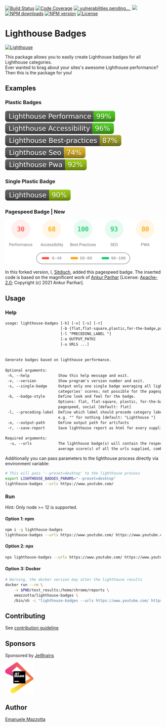 [![Build Status](https://github.com/emazzotta/lighthouse-badges/workflows/build/badge.svg)](https://github.com/emazzotta/lighthouse-badges/actions)
[![Code Coverage](https://codecov.io/gh/emazzotta/lighthouse-badges/branch/master/graph/badge.svg)](https://github.com/emazzotta/lighthouse-badges/actions)
<a title="Explore it" target="_blank" href="https://snyk.io/test/github/myactionway/lighthouse-badges"><img loading="eager" alt="&nbsp;vulnerabilities pending...&nbsp;"  src="https://img.shields.io/snyk/vulnerabilities/github/myactionway/lighthouse-badges?cacheSeconds=maxAge&logo=snyk" /></a>
<a title="Check it out" target="_blank" href="https://github.com/GoogleChrome/lighthouse"><img src="https://img.shields.io/github/package-json/dependency-version/myactionway/lighthouse-badges/lighthouse?logo=lighthouse" /></a>
[![NPM downloads](https://img.shields.io/npm/dt/lighthouse-badges?color=blue)](https://www.npmjs.org/package/lighthouse-badges)
[![NPM version](https://img.shields.io/npm/v/lighthouse-badges.svg)](https://www.npmjs.org/package/lighthouse-badges)
[![License](http://img.shields.io/:license-mit-blue.svg?style=flat)](https://emanuelemazzotta.com/mit-license) 

# Lighthouse Badges

[![Lighthouse](./assets/img/lighthouse.svg)](https://github.com/GoogleChrome/lighthouse)

This package allows you to easily create Lighthouse badges for all Lighthouse categories.  
Ever wanted to brag about your sites's awesome Lighthouse performance? Then this is the package for you!  

## Examples

### Plastic Badges

[![Lighthouse Performance Badge](./assets/img/scores/lighthouse_performance.svg)](https://github.com/emazzotta/lighthouse-badges)
[![Lighthouse Accessibility Badge](./assets/img/scores/lighthouse_accessibility.svg)](https://github.com/emazzotta/lighthouse-badges)
[![Lighthouse Best Practices Badge](./assets/img/scores/lighthouse_best-practices.svg)](https://github.com/emazzotta/lighthouse-badges)
[![Lighthouse SEO Badge](./assets/img/scores/lighthouse_seo.svg)](https://github.com/emazzotta/lighthouse-badges)
[![Lighthouse PWA Badge](./assets/img/scores/lighthouse_pwa.svg)](https://github.com/emazzotta/lighthouse-badges)

### Single Plastic Badge

[![Lighthouse](./assets/img/scores/lighthouse.svg)](https://github.com/emazzotta/lighthouse-badges)

### Pagespeed Badge | New

[![PageSpeed](./assets/img/scores/pagespeed.svg)](https://github.com/sitdisch/lighthouse-badges)

In this forked version, I, [Sitdisch](https://github.com/sitdisch "Visit me"), added this pagespeed badge. The inserted code is based on the magnificent work of [Ankur Parihar](https://github.com/ankurparihar/readme-pagespeed-insights "Go there") [License: [Apache-2.0](https://github.com/ankurparihar/readme-pagespeed-insights/blob/master/LICENSE "Go there"); Copyright (c) 2021 Ankur Parihar].

## Usage

### Help

```txt
usage: lighthouse-badges [-h] [-v] [-s] [-r]
                         [-b {flat,flat-square,plastic,for-the-badge,pagespeed,social}]
                         [-l "PRECEDING_LABEL "]
                         [-o OUTPUT_PATH]
                         [-u URLS ...]


Generate badges based on lighthouse performance.

Optional arguments:
 -h, --help             Show this help message and exit.
 -v, --version          Show program's version number and exit.
 -s, --single-badge     Output only one single badge averaging all lighthouse
                        categories' scores; not possible for the pagespeed badge
 -b, --badge-style      Define look and feel for the badge.
                        Options: flat, flat-square, plastic, for-the-badge,
                        pagespeed, social [default: flat]
 -l, --preceding-label  Define which label should precede category labels
                        e.g. "" for nothing [default: "Lighthouse "]
 -o, --output-path      Define output path for artifacts
 -r, --save-report      Save lighthouse report as html for every supplied url

Required arguments:
  -u, --urls            The lighthouse badge(s) will contain the respective
                        average score(s) of all the urls supplied, combined
```

Additionally you can pass parameters to the lighthouse process directly via environment variable:

```bash
# This will pass '--preset=desktop' to the lighthouse process
export LIGHTHOUSE_BADGES_PARAMS="--preset=desktop"
lighthouse-badges --urls https://www.youtube.com/
```

### Run

Hint: Only node >= 12 is supported.

#### Option 1: npm
```bash
npm i -g lighthouse-badges
lighthouse-badges --urls https://www.youtube.com/ https://www.youtube.com/feed/trending -o test_results
```

#### Option 2: npx
```bash
npx lighthouse-badges --urls https://www.youtube.com/ https://www.youtube.com/feed/trending -o test_results
```

#### Option 3: Docker
```bash
# Warning, the docker version may alter the lighthouse results
docker run --rm \
    -v $PWD/test_results:/home/chrome/reports \
    emazzotta/lighthouse-badges \
    /bin/sh -c "lighthouse-badges --urls https://www.youtube.com/ https://www.youtube.com/feed/trending"
```

## Contributing

See [contribution guideline](./CONTRIBUTING.md)

## Sponsors

Sponsored by [JetBrains](https://www.jetbrains.com/?from=Lighthouse-Badges)

<a href="https://www.jetbrains.com/?from=Lighthouse-Badges">
  <img alt="Jetbrains Logo" src="./assets/img/jetbrains.svg" height="100">
</a>

## Author

[Emanuele Mazzotta](mailto:hello@mazzotta.me)
